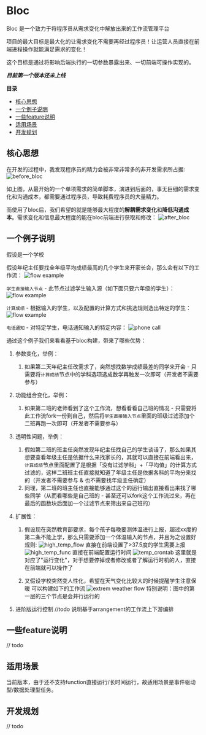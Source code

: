# Bloc
Bloc 是一个致力于将程序员从需求变化中解放出来的工作流管理平台

项目的最大目标是最大化的让需求变化不需要再经过程序员！让运营人员直接在前端进程操作就能满足需求的变化！

这个目标是通过将影响后端执行的一切参数暴露出来、一切前端可操作实现的。

***目前第一个版本还未上线***

**目录**
- [核心思想](#核心思想)
- [一个例子说明](#一个例子说明)
- [一些feature说明](#一些feature说明)
- [适用场景](#适用场景)
- [开发规划](#开发规划)
<!-- - [使用流程概述](#使用流程概述) -->

## 核心思想
在开发的过程中，我发现程序员的精力会被非常非常多的非开发需求所占据:
![before_bloc](/static/before_bloc.png)

如上图，从最开始的一个单项需求的简单脚本，演进到后面的，事无巨细的需求变化和沟通成本，都需要通过程序员，导致耗费程序员的大量精力。

而使用了bloc后，我们希望的就是能够最大程度的**解耦需求变化**和**降低沟通成本**。需求变化和信息最大程度的能在bloc前端进行获取和修改：
![after_bloc](/static/after_bloc.png)

## 一个例子说明
假设是一个学校

假设年纪主任要找全年级平均成绩最高的几个学生来开家长会，那么会有以下的工作流：
![flow example](/static/flow_example.png)

`学生直接输入节点` - 此节点过滤学生输入源（如下面只要六年级的学生）：
![flow example](/static/user_ipt.png)

`计算成绩` - 根据输入的学生，以及配置的计算方式和挑选规则选出特定的学生：
![flow example](/static/score_calcu.png)

`电话通知` - 对特定学生，电话通知输入的特定内容：
![phone call](/static/phone_call.png)

通过这个例子我们来看看基于bloc构建，带来了哪些优势：
1. 参数变化，举例：
	1. 如果第二天年纪主任改需求了，突然想找数学成绩最差的同学来开会 - 只需要将`计算成绩`节点中的学科选项选成数学再触发一次即可（开发者不需要参与）
2. 功能组合变化，举例：
	1. 如果第二班的老师看到了这个工作流，想看看看自己班的情况 - 只需要将此工作流fork一份到自己，然后将`学生直接输入节点`里面的班级过滤添加个二班再跑一次即可（开发者不需要参与）
2. 透明性问题，举例：
	1. 假如第二班的班主任突然发现年纪主任找自己的学生谈话了，那么如果其想要查看年级主任是依据什么来找家长的，其就可以直接在前端看出来，`计算成绩`节点里面配置了是根据「没有过滤学科」+「平均值」的计算方式过滤的，这样二班班主任直接就知道了年级主任是依据各科的平均分来找的（开发者不需要参与 & 也不需要找年级主任确定）
	2. 同理，第二班的班主任也直接能够通过这个的运行输出直接看出来找了哪些同学（从而看哪些是自己班的 - 甚至还可以fork这个工作流过来，再在最后的函数块后面加一个过滤节点来筛出来自己班的）
3. 扩展性：
	1. 假设现在突然教育部要求，每个孩子每晚要测体温进行上报，超过xx度的第二条不能上学，那么只需要添加一个体温输入的节点，并且为之设置好规则:
	![high_temp_flow](/static/high_temp_flow.png)
	直接在前端设置了>37.5度的学生需要上报
	![high_temp_func](/static/high_temp_func.png)
	直接在前端配置运行时间
	![temp_crontab](/static/temp_crontab.png)
	这里就是对应了"运行变化"，对于想要停掉或者修改或者了解运行时机的人，直接在前端就可以操作了
	
	2. 又假设学校突然变人性化，希望在天气变化比较大的时候提醒学生注意保暖
	可以构建如下的工作流
	![extrem weather flow](/static/extrem_weather_flow.png)
	特别说明：图中的第一层的三个节点是会并行运行的

4. 进阶版运行控制
//todo 说明基于arrangement的工作流上下游编排

## 一些feature说明
// todo

## 适用场景
当前版本，由于还不支持function直接运行/长时间运行，故适用场景是事件驱动型/数据处理型任务。

<!-- 
## 使用流程概述
1. 用户基于对应编程语言(目前只有go)的SDK开发函数，形成一个`函数块`。SDK会要求函数实现以下的几个方法：
	1. 函数本身描述：说明函数本身的作用
	2. 输入描述：尽可能的将变化和控制**都**通过"参数"暴露出来作为控制函数运行的`富输入参数`
	3. 输出描述：将每个输出都进行说明
	4. Run方法：用于实际执行时被调用
2. 使用者直接在前端通过DAG拖拽`函数块`的方式构建`工作流`。特别注意的一点就是，这里不止是拖拽函数块就完了，而是还支持用户配置`函数块`的入参，而且入参不仅支持手动输入特定值、还支持将上游`函数块`的某个特定输出直接作为此函数的某参数的输入值！（这就是）
3. 构建好的`工作流`支持三种运行模式：
	1. 直接为此工作流配置`crontab表达式`以周期运行
	2. 直接为此工作流配置`触发key`，可通过调用http api并提供此key来触发此flow的运行
	3. 以`工作流`作为块，以DAG的方式构建`运行编排`。从而实现处理类似此工作流需要某工作流先完成的需求 -->

## 开发规划
// todo
